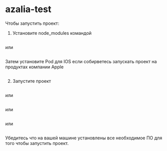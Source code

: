 # azalia-test
 
Чтобы запустить проект:
1) Установите node_modules командой
```yarn install
```
или  
```npm install
```

Затем установите Pod для IOS если собирветесь запускать проект на продуктах компании Apple
```pod install
```

2) Запустите проект
```yarn android
```

или  
```npm run android
```
или
```yarn ios
```
или  
```npm run ios
```
Убедитесь что на вашей машине установлены все необходимое ПО для того чтобы запустить проект.
